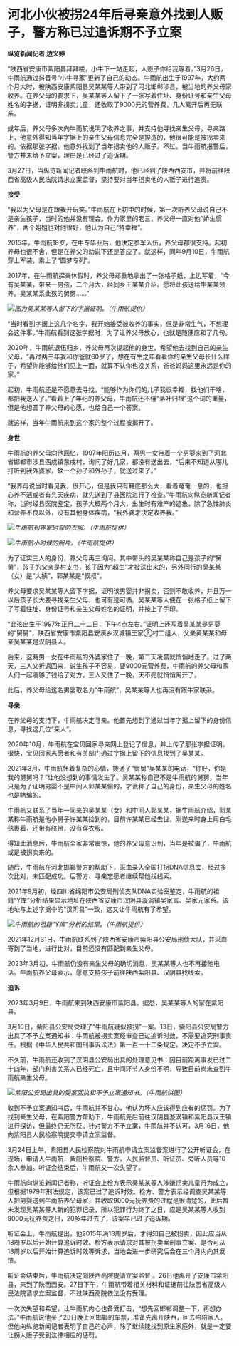 # 河北小伙被拐24年后寻亲意外找到人贩子，警方称已过追诉期不予立案

**纵览新闻记者 边义婷**

“陕西省安康市紫阳县拜拜喽，小牛下一站走起，人贩子你给我等着。”3月26日，牛雨航通过抖音号“小牛寻家”更新了自己的动态。牛雨航出生于1997年，大约两个月大时，被陕西安康紫阳县吴某某等人带到了河北邯郸涉县，被当地的养父母家收养。在养父母的要求下，吴某某等人留下了一张写着住址、身份证号和亲生父母姓名的字据，证明非拐卖儿童，还收取了9000元的营养费，几人离开后再无联系。

成年后，养父母多次向牛雨航说明了收养之事，并支持他寻找亲生父母。寻亲路上，他意外得知当年字据上的亲生父母信息完全是捏造的，他很可能是被拐卖来的。依据那张字据，他意外找到了当年拐卖他的人贩子。不过，当牛雨航报警后，警方并未给予立案，理由是已经过了追诉期。

3月27日，当纵览新闻记者联系到牛雨航时，他已经到了陕西西安市，并将前往陕西省高级人民法院请求立案监督，坚持要对当年拐卖他的人贩子进行追责。

**接受**

“我以为父母是在跟我开玩笑。”牛雨航在上初中的时候，第一次听养父母说自己不是亲生孩子，当时的他并没有理会。作为家里的老三，养父母一直对他“娇生惯养”，两个姐姐也对他很好，他认为自己“特幸福”。

2015年，牛雨航18岁，在中专毕业后，他决定参军入伍，养父母都很支持。起初养母也很不舍，但是在养父的劝说下还是答应了。就这样，同年9月10日，牛雨航穿上军装，乘上了“圆梦专列”。

2017年，在牛雨航探亲休假时，养父母郑重地拿出了一张格子纸，上边写着，“今有吴某某，带来一男孩，二个月大，经同乡王某某介绍。愿将此孩送给牛某某领养。吴某某系此孩的舅舅……”

![](https://inews.gtimg.com/news_bt/Ov13u-JCgFMXsIojZ6HfDY2jd61bEyQtuV82sMXZ-EahgAA/1000)_图为吴某某等人留下的字据证明。（牛雨航提供）_

“当时看到字据上这几个名字，我开始接受被收养的事实，但是非常生气，不想理会这件事。”牛雨航看到这张字据时，为了让养父母放心，也就是随便应和了几句。

2020年，牛雨航退伍归乡，养父母再次提起他的身世，希望他去找到自己的亲生父母，“再过两三年我和你爸就60岁了，想在有生之年看看你的亲生父母长什么样子，希望你能够给他们见上一面，就算不认你也没关系，爸爸妈妈这里永远是你的家。”

起初，牛雨航还是不愿意去寻找，“能够作为你们的儿子我很幸福，找他们干啥，都把我送人了。”看着上了年纪的养父母，牛雨航还不懂“落叶归根”这个词的重量，但是他想圆了养父母的心愿，也给自己一个答案。

就这样，当年牛雨航来到这个家的整个过程被揭开了。

**身世**

牛雨航的养父母向他回忆，1997年阳历四月，两男一女带着一个男婴来到了河北省邯郸市涉县西戌镇东戌村，询问了好几家，都没有送出去，“后来不知道从哪儿打听到我外婆家，缺一个孙子和外孙子，就送过来了。”

“我养母说当时看见我，很开心，但是我只有鞋底那么大，看着奄奄一息的，也担心养不活或者有先天疾病，就先送到了县医院进行了检查。”牛雨航向纵览新闻记者称，当时经县医院鉴定，孩子大概两个月大，出生时有难产的迹象，除了急性肺炎和营养不良以外，没有其他身体疾病，“我外婆才决定收养我。”

![](https://inews.gtimg.com/news_bt/OIdCRvRRUFnC8VDj7MEMt-f6Cd0OqRjtQYlZ5lVvmHlLwAA/1000)_牛雨航到养家时穿的衣服。（牛雨航提供）_

![](https://inews.gtimg.com/news_bt/OW3BAErmARw5UFSK19RC10ASKZFaRwLDLzX06dIrgQ-60AA/1000)_牛雨航小时候的照片。（牛雨航提供）_

为了证实三人的身份，养父母再三询问。其中带头的吴某某称自己是孩子的“舅舅”，孩子的父亲是村支书，孩子因为“超生”才被送出来的，另外同行的吴某某（女）是“大姨”，郭某某是“叔叔”。

养父母要求吴某某等人留下字据，证明该男婴并非拐卖，否则不敢收养，并且万一以后孩子长大要寻找亲生父母，也可有迹可循。吴某某等人便在一张格子纸上留下了写着住址、身份证号和亲生父母姓名的证明，并按上了手印。

“此孩出生于1997年正月二十二日，下午4点左右。”证明上还写着吴某某是男婴的“舅舅”，陕西省安康市紫阳县安溪乡汉城镇王家村二组人，父亲黄某某和母亲吴某某是汉阴县人。

后来，这两男一女在牛雨航的外婆家住了一晚，第二天凌晨就悄悄地走了。过了两天，三人又折返回来，说生孩子不容易，要9000元营养费，牛雨航的养父母和家人们一起凑够了钱给了对方。三人又住了一晚，天不亮就悄悄离开了。

此后，养父母给这名男婴取名为“牛雨航”，吴某某等人也再没有跟牛家联系。

**寻亲**

在养父母的支持下，牛雨航决定寻亲。他首先想到了通过当年字据上留下的身份信息，寻找这几位“亲人”。

2020年10月，牛雨航在宝贝回家寻亲网上登记了信息，并上传了那张字据证明。很快，宝贝回家志愿者和有关部门通过字据上留下的信息找到了吴某某。

2021年3月，牛雨航怀着复杂的心情，拨通了“舅舅”吴某某的电话，“你好，你是我的舅舅吗？”让他没想到的事情发生了。吴某某称自己不是牛雨航的舅舅，当年只是为了证明男婴不是中间人郭某某偷的，才谎称了自己的身份，亲生父母的姓名也是瞎编的。

牛雨航又联系了当年一同来的吴某某（女）和中间人郭某某，据牛雨航介绍，郭某某称牛雨航是他小舅子许某某捡到的，目前许某某已经去世，刚送来时身上用白毛毯裹着，还带有脐带，没有穿衣服。

得知此消息后，牛雨航全家非常震惊，他的养父母意识到，当年是被骗了，牛雨航或是被拐卖来的。

随后，牛雨航在河北邯郸警方的帮助下，采血录入全国打拐DNA信息库，经过多次比对，未匹配成功。后警方、寻亲志愿者继续帮他找线索。

2021年9月初，经四川省绵阳市公安局刑侦支队DNA实验室鉴定，牛雨航的祖籍“Y库”分析结果显示地址在陕西省安康市汉阴县漩涡镇吴家富、吴家元家系。该地址与上述字据中的“汉阴县”一致，这又让牛雨航有了希望。

![](https://inews.gtimg.com/news_bt/O-O_mPR9lnBO6hHmGkbAGkLkdGQAUk7pI8MqIex9wxZ5QAA/1000)_牛雨航的祖籍“Y库”分析的结果。（牛雨航提供）_

2021年12月31日，牛雨航联系到了陕西省安康市紫阳县公安局刑侦大队，并采血寄到了当地，进行比对，目前还没有匹配到亲生父母。

2023年3月初，牛雨航仍没有亲生父母的确切消息，吴某某等人也不再接他电话。牛雨航养父母表示，愿意支持孩子前往陕西紫阳县、汉阴县找线索。

**追诉**

2023年3月9日，牛雨航来到陕西安康市紫阳县。据悉，吴某某等人的家在紫阳县。

3月10日，紫阳县公安局受理了“牛雨航疑似被拐”一案。13日，紫阳县公安局警方出具了不予立案通知书：牛雨航被拐卖案经审查已过追诉时效，不需要追究刑事责任。根据《中华人民共和国刑事诉讼法》第一百一十二条规定，决定不予立案。

不久前，牛雨航还收到了汉阴县公安局出具的处理意见书：因目前距离事发已过二十四年，部门利害关系人已经死亡，且中间环节人身份不明，导致目前尚未查到牛雨航亲生父母。

![](https://inews.gtimg.com/news_bt/OPEZ8fSSJ54RjblP8BAXdUr8B3bSVH6Fc5PFtCRz4uuEoAA/1000)_紫阳公安局出具的受案回执和不予立案通知书。（牛雨航供图）_

收到不予立案通知书后，牛雨航并不甘心，他认为坏人应该得到应有的惩罚。为了找到亲生父母，在紫阳警方帮助下，牛雨航先后前往汉阴县漩涡镇和紫阳县汉王镇进行探访，但最终仍无所获。针对警方不予立案，牛雨航并不认可，3月16日，他向紫阳县人民检察院提交申请立案监督。

3月24日上午，紫阳县人民检察院对牛雨航申请立案监督案进行了公开听证会，在现场，申请人牛雨航，紫阳检察院、警方，人民监督员、听证员、旁听人员等10余人参加。听证会结束后，牛雨航又一次失望了。

牛雨航向纵览新闻记者称，听证会上检方表示吴某某等人涉嫌拐卖儿童行为成立，但根据1979年刑法规定，该案已过了追诉时效。检方、警方表示经调查吴某某等人把男婴送到牛雨航养父母家，并收取9000元抚养费的过程是很清楚的，此后暂未发现吴某某等人新的犯罪记录，所以犯罪行为终了之日，应是吴某某等人收到9000元抚养费之日，20多年过去了，该案早已过了追诉期。

听证会上，牛雨航提出，他2015年满18周岁后，才得知自己被拐卖，因此应当从18周岁以后开始计算追诉时效。检方表示请求对其被拐卖案刑事立案、是否可从18周岁以后开始计算追诉时效等诉求，当地会进一步研究后会在三个月内向其反馈。

听证会结束后，牛雨航决定向陕西高院提请立案监督
。26日他离开了安康市紫阳县，来到了陕西西安。27日下午，牛雨航带着相关材料和证据前往陕西省高级人民法院请求立案监督，不过陕西高院依法没有受理。

一次次失望和希望，让牛雨航内心也备受打击，“想先回邯郸调整一下，再想办法。”牛雨航说他买了28日晚上回邯郸的车票，准备先离开陕西，回去陪陪家人。但他向纵览新闻记者表明了自己的心声，除了继续能找到原生家庭外，就是一定要让拐人贩子受到法律相应的惩罚。

